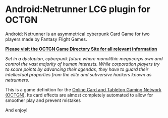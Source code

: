 ﻿Android:Netrunner LCG plugin for OCTGN
=========================
Android: Netrunner is an asymmetrical cyberpunk Card Game for two players made by Fantasy Flight Games. 

**[Please visit the OCTGN Game Directory Site for all relevant information](http://octgn.gamersjudgement.com/wordpress/anr/)**

*Set in a dystopian, cyberpunk future where monolithic megacorps own and control the vast majority of human interests. While corporation players try to score points by advancing their agendas, they have to guard their intellectual properties from the elite and subversive hackers known as netrunners.*

This is a game definition for the [Online Card and Tabletop Gaming Network (OCTGN)](http://octgn.net). Its card effects are almost completely automated to allow for smoother play and prevent mistakes


And enjoy!
